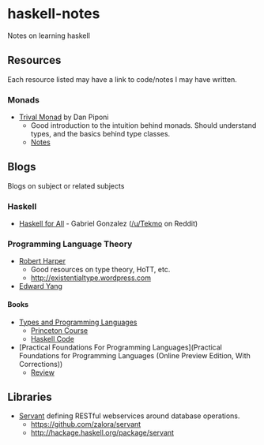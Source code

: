 haskell-notes
=============

Notes on learning haskell

## Resources
Each resource listed may have a link to code/notes I may have written.
### Monads
* [Trival Monad](http://blog.sigfpe.com/2007/04/trivial-monad.html) by Dan Piponi
  - Good introduction to the intuition behind monads. Should understand types, and the basics behind type classes.
  - [Notes](trivial-monad/README.md)

## Blogs
Blogs on subject or related subjects
### Haskell
* [Haskell for All](http://www.haskellforall.com/) - Gabriel Gonzalez ([/u/Tekmo](http://www.reddit.com/user/Tekmo) on Reddit)
### Programming Language Theory
* [Robert Harper](http://www.cs.cmu.edu/~rwh/)
  - Good resources on type theory, HoTT, etc.
  - http://existentialtype.wordpress.com
* [Edward Yang](http://blog.ezyang.com/)
#### Books
* [Types and Programming Languages](http://www.cis.upenn.edu/~bcpierce/tapl/)
  - [Princeton Course](http://www.cs.princeton.edu/~dpw/cos441-11/)
  - [Haskell Code](https://code.google.com/p/tapl-haskell/)
* [Practical Foundations For Programming Languages](Practical Foundations for Programming Languages (Online Preview Edition, With Corrections))
  - [Review](http://blog.ezyang.com/2012/08/practical-foundations-for-programming-languages/)

## Libraries
* [Servant](http://alpmestan.com/posts/2014-07-26-announcing-servant.html) defining RESTful webservices around database operations.
  - https://github.com/zalora/servant
  - http://hackage.haskell.org/package/servant
